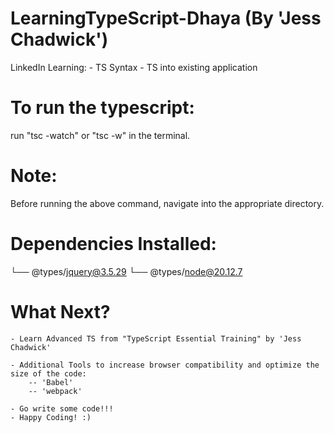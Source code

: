 # LearningTypeScript-Dhaya (By 'Jess Chadwick')
LinkedIn Learning:
    -   TS Syntax
    -   TS into existing application

# To run the typescript:
run "tsc -watch" or "tsc -w" in the terminal. 

# Note:
Before running the above command, navigate into the appropriate directory.

# Dependencies Installed:
└── @types/jquery@3.5.29
└── @types/node@20.12.7


# What Next?
    - Learn Advanced TS from "TypeScript Essential Training" by 'Jess Chadwick'

    - Additional Tools to increase browser compatibility and optimize the size of the code:
        -- 'Babel'
        -- 'webpack'
    
    - Go write some code!!!
    - Happy Coding! :)